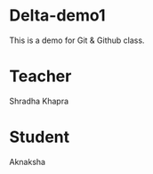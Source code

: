 # Delta-demo1
This is a demo for Git &amp; Github class.

# Teacher
Shradha Khapra

# Student 
Aknaksha 
